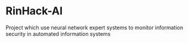 # RinHack-AI
Project which use neural network expert systems to monitor information security in automated information systems
